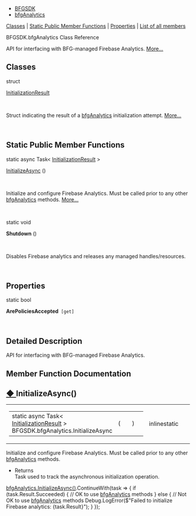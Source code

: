   - [BFGSDK](namespace_b_f_g_s_d_k.html)
  - [bfgAnalytics](class_b_f_g_s_d_k_1_1bfg_analytics.html)

[Classes](#nested-classes) | [Static Public Member
Functions](#pub-static-methods) | [Properties](#properties) | [List of
all members](class_b_f_g_s_d_k_1_1bfg_analytics-members.html)

BFGSDK.bfgAnalytics Class Reference

API for interfacing with BFG-managed Firebase Analytics.
[More...](class_b_f_g_s_d_k_1_1bfg_analytics.html#details)

##  Classes

struct  

[InitializationResult](struct_b_f_g_s_d_k_1_1bfg_analytics_1_1_initialization_result.html)

 

Struct indicating the result of a
[bfgAnalytics](class_b_f_g_s_d_k_1_1bfg_analytics.html "API for interfacing with BFG-managed Firebase Analytics.")
initialization attempt.
[More...](struct_b_f_g_s_d_k_1_1bfg_analytics_1_1_initialization_result.html#details)  

 

##  Static Public Member Functions

static async Task\<
[InitializationResult](struct_b_f_g_s_d_k_1_1bfg_analytics_1_1_initialization_result.html)
\> 

[InitializeAsync](class_b_f_g_s_d_k_1_1bfg_analytics.html#a327774162869dc5ec1a42fea7afb0cda)
()

 

Initialize and configure Firebase Analytics. Must be called prior to any
other
[bfgAnalytics](class_b_f_g_s_d_k_1_1bfg_analytics.html "API for interfacing with BFG-managed Firebase Analytics.")
methods.
[More...](class_b_f_g_s_d_k_1_1bfg_analytics.html#a327774162869dc5ec1a42fea7afb0cda)  

 

static void 

**Shutdown** ()

 

Disables Firebase analytics and releases any managed
handles/resources.  

 

##  Properties

static bool 

**ArePoliciesAccepted**`  [get] `

 

## Detailed Description

API for interfacing with BFG-managed Firebase Analytics.

## Member Function Documentation

## [◆ ](#a327774162869dc5ec1a42fea7afb0cda)InitializeAsync()

<table>
<colgroup>
<col style="width: 50%" />
<col style="width: 50%" />
</colgroup>
<tbody>
<tr class="odd">
<td><table>
<tbody>
<tr class="odd">
<td>static async Task&lt; <a href="struct_b_f_g_s_d_k_1_1bfg_analytics_1_1_initialization_result.html" class="el">InitializationResult</a> &gt; BFGSDK.bfgAnalytics.InitializeAsync</td>
<td>(</td>
<td></td>
<td>)</td>
<td></td>
</tr>
</tbody>
</table></td>
<td><span class="mlabels"><span class="mlabel">inline</span><span class="mlabel">static</span></span></td>
</tr>
</tbody>
</table>

Initialize and configure Firebase Analytics. Must be called prior to any
other
[bfgAnalytics](class_b_f_g_s_d_k_1_1bfg_analytics.html "API for interfacing with BFG-managed Firebase Analytics.")
methods.

  - Returns  
    Task used to track the asynchronous initialization operation.

[bfgAnalytics.InitializeAsync()](class_b_f_g_s_d_k_1_1bfg_analytics.html#a327774162869dc5ec1a42fea7afb0cda "Initialize and configure Firebase Analytics. Must be called prior to any other bfgAnalytics methods.").ContinueWith(task
=\> \{ if (task.Result.Succeeded) \{ // OK to use
[bfgAnalytics](class_b_f_g_s_d_k_1_1bfg_analytics.html "API for interfacing with BFG-managed Firebase Analytics.")
methods \} else \{ // Not OK to use
[bfgAnalytics](class_b_f_g_s_d_k_1_1bfg_analytics.html "API for interfacing with BFG-managed Firebase Analytics.")
methods Debug.LogError($"Failed to initialize Firebase analytics:
\{task.Result\}"); \} \});
